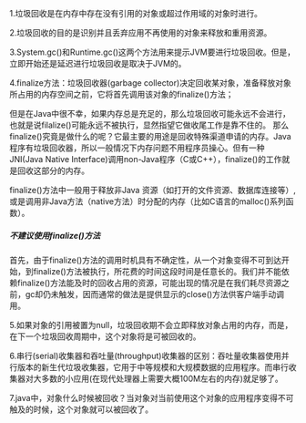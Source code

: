 1.垃圾回收是在内存中存在没有引用的对象或超过作用域的对象时进行。

2.垃圾回收的目的是识别并且丢弃应用不再使用的对象来释放和重用资源。

3.System.gc()和Runtime.gc()这两个方法用来提示JVM要进行垃圾回收。但是，立即开始还是延迟进行垃圾回收是取决于JVM的。

4.finalize方法：垃圾回收器(garbage collector)决定回收某对象，准备释放对象所占用的内存空间之前，它将首先调用该对象的finalize()方法；

 但是在Java中很不幸，如果内存总是充足的，那么垃圾回收可能永远不会进行，也就是说filalize()可能永远不被执行，显然指望它做收尾工作是靠不住的。 那么finalize()究竟是做什么的呢？它最主要的用途是回收特殊渠道申请的内存。Java程序有垃圾回收器，所以一般情况下内存问题不用程序员操心。但有一种JNI(Java Native Interface)调用non-Java程序（C或C++），finalize()的工作就是回收这部分的内存。

finalize()方法中一般用于释放非Java 资源（如打开的文件资源、数据库连接等）,或是调用非Java方法（native方法）时分配的内存（比如C语言的malloc()系列函数）。

##### 不建议使用finalize()方法

首先，由于finalize()方法的调用时机具有不确定性，从一个对象变得不可到达开始，到finalize()方法被执行，所花费的时间这段时间是任意长的。我们并不能依赖finalize()方法能及时的回收占用的资源，可能出现的情况是在我们耗尽资源之前，gc却仍未触发，因而通常的做法是提供显示的close()方法供客户端手动调用。

5.如果对象的引用被置为null，垃圾回收期不会立即释放对象占用的内存，而是，在下一个垃圾回收周期中，这个对象将是可被回收的。

6.串行(serial)收集器和吞吐量(throughput)收集器的区别：吞吐量收集器使用并行版本的新生代垃圾收集器，它用于中等规模和大规模数据的应用程序。而串行收集器对大多数的小应用(在现代处理器上需要大概100M左右的内存)就足够了。

7.java中，对象什么时候被回收？当对象对当前使用这个对象的应用程序变得不可触及的时候，这个对象就可以被回收了。